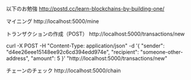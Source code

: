 以下のお勉強
http://postd.cc/learn-blockchains-by-building-one/


マイニング
http://localhost:5000/mine

トランザクションの作成（POST）
http://localhost:5000/transactions/new

curl -X POST -H "Content-Type: application/json" -d '{
"sender": "d4ee26eee15148ee92c6cd394edd974e",
"recipient": "someone-other-address",
"amount": 5
}' "http://localhost:5000/transactions/new"

チェーンのチェック
http://localhost:5000/chain
